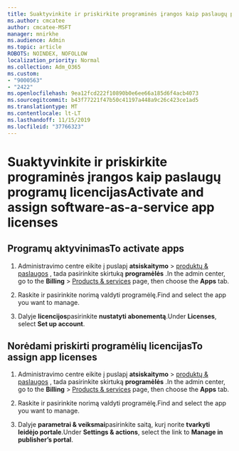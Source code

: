 ```yaml
---
title: Suaktyvinkite ir priskirkite programinės įrangos kaip paslaugų programų licencijas
ms.author: cmcatee
author: cmcatee-MSFT
manager: mnirkhe
ms.audience: Admin
ms.topic: article
ROBOTS: NOINDEX, NOFOLLOW
localization_priority: Normal
ms.collection: Adm_O365
ms.custom:
- "9000563"
- "2422"
ms.openlocfilehash: 9ea12fcd222f10890b0e6ee66a185d6f4acb4073
ms.sourcegitcommit: b43f77221f47b50c41197a448a9c26c423ce1ad5
ms.translationtype: MT
ms.contentlocale: lt-LT
ms.lasthandoff: 11/15/2019
ms.locfileid: "37766323"
---
```

# <a name="activate-and-assign-software-as-a-service-app-licenses"></a><span data-ttu-id="09008-102">Suaktyvinkite ir priskirkite programinės įrangos kaip paslaugų programų licencijas</span><span class="sxs-lookup"><span data-stu-id="09008-102">Activate and assign software-as-a-service app licenses</span></span> 

## <a name="to-activate-apps"></a><span data-ttu-id="09008-103">Programų aktyvinimas</span><span class="sxs-lookup"><span data-stu-id="09008-103">To activate apps</span></span>

1. <span data-ttu-id="09008-104">Administravimo centre eikite į puslapį **atsiskaitymo** > [produktų & paslaugos](https://go.microsoft.com/fwlink/p/?linkid=842054) , tada pasirinkite skirtuką **programėlės** .</span><span class="sxs-lookup"><span data-stu-id="09008-104">In the admin center, go to the **Billing** > [Products & services](https://go.microsoft.com/fwlink/p/?linkid=842054) page, then choose the **Apps** tab.</span></span>

2. <span data-ttu-id="09008-105">Raskite ir pasirinkite norimą valdyti programėlę.</span><span class="sxs-lookup"><span data-stu-id="09008-105">Find and select the app you want to manage.</span></span>

3. <span data-ttu-id="09008-106">Dalyje **licencijos**pasirinkite **nustatyti abonementą**.</span><span class="sxs-lookup"><span data-stu-id="09008-106">Under **Licenses**, select **Set up account**.</span></span>  

## <a name="to-assign-app-licenses"></a><span data-ttu-id="09008-107">Norėdami priskirti programėlių licencijas</span><span class="sxs-lookup"><span data-stu-id="09008-107">To assign app licenses</span></span>

1. <span data-ttu-id="09008-108">Administravimo centre eikite į puslapį **atsiskaitymo** > [produktų & paslaugos](https://go.microsoft.com/fwlink/p/?linkid=842054) , tada pasirinkite skirtuką **programėlės** .</span><span class="sxs-lookup"><span data-stu-id="09008-108">In the admin center, go to the **Billing** > [Products & services](https://go.microsoft.com/fwlink/p/?linkid=842054) page, then choose the **Apps** tab.</span></span>

2. <span data-ttu-id="09008-109">Raskite ir pasirinkite norimą valdyti programėlę.</span><span class="sxs-lookup"><span data-stu-id="09008-109">Find and select the app you want to manage.</span></span>  

3. <span data-ttu-id="09008-110">Dalyje **parametrai & veiksmai**pasirinkite saitą, kurį norite **tvarkyti leidėjo portale**.</span><span class="sxs-lookup"><span data-stu-id="09008-110">Under **Settings & actions**, select the link to **Manage in publisher’s portal**.</span></span>